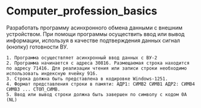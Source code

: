 # Computer_profession_basics
Разработать программу асинхронного обмена данными с внешним устройством. При помощи программы осуществить ввод или вывод информации, используя в качестве подтверждения данных сигнал (кнопку) готовности ВУ.

    1. Программа осуществляет асинхронный ввод данных с ВУ-2
    2. Программа начинается с адреса 30816. Размещаемая строка находится по адресу 71416. Для реализации чтения или записи строки необходимо использовать индексную ячейку 916. 
    3. Строка должна быть представлена в кодировке Windows-1251.
    4. Формат представления строки в памяти: АДР1: СИМВ2 СИМВ1 АДР2: СИМВ4 СИМВ3 ... СТОП_СИМВ. 
    5. Ввод или вывод строки должна быть завершен по символу c кодом 0A (NL)
